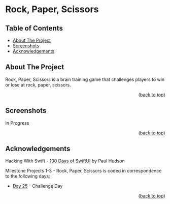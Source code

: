 # Rock, Paper, Scissors


<!-- Table of Contents -->
## Table of Contents
* [About The Project](#about-the-project)
* [Screenshots](#screenshots)
* [Acknowledgements](#acknowledgements)


<!-- ABOUT THE PROJECT -->
## About The Project

Rock, Paper, Scissors is a brain training game that challenges players to win or lose at rock, paper, scissors.

<p align="right">(<a href="#top">back to top</a>)</p>


<!-- SCREENSHOTS -->
## Screenshots
In Progress

<p align="right">(<a href="#top">back to top</a>)</p>


<!-- ACKNOWLEDGEMENTS -->
## Acknowledgements
Hacking With Swift - [100 Days of SwiftUI] by Paul Hudson

Milestone Projects 1-3 - Rock, Paper, Scissors is coded in correspondence to the following days:
* [Day 25] - Challenge Day

<p align="right">(<a href="#top">back to top</a>)</p>



<!-- MARKDOWN LINKS & IMAGES -->
<!-- https://www.markdownguide.org/basic-syntax/#reference-style-links -->
[100 Days of SwiftUI]: https://www.hackingwithswift.com/100/swiftui (100 Days of SwiftUI)
[Day 25]: https://www.hackingwithswift.com/100/swiftui/25
